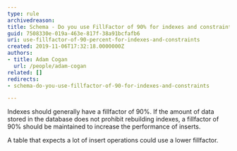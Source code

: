 ```yaml
---
type: rule
archivedreason: 
title: Schema - Do you use FillFactor of 90% for indexes and constraints?
guid: 7508330e-019a-463e-817f-38a91bcfafb6
uri: use-fillfactor-of-90-percent-for-indexes-and-constraints
created: 2019-11-06T17:32:18.0000000Z
authors:
- title: Adam Cogan
  url: /people/adam-cogan
related: []
redirects:
- schema-do-you-use-fillfactor-of-90-for-indexes-and-constraints

---
```


Indexes should generally have a fillfactor of 90%. If the amount of data stored in the database does not prohibit rebuilding indexes, a fillfactor of 90% should be maintained to increase the performance of inserts.

<!--endintro-->

A table that expects a lot of insert operations could use a lower fillfactor.
